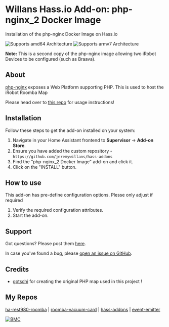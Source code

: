 # Willans Hass.io Add-on: php-nginx_2 Docker Image

Installation of the php-nginx Docker Image on Hass.io

![Supports amd64 Architecture][amd64-shield] ![Supports armv7 Architecture][armv7-shield]

**Note:** This is a second copy of the php-nginx image allowing two iRobot Devices to be configured (such as Braava).

## About

[php-nginx][php-nginx] exposes a Web Platform supporting PHP. This is used to host the iRobot Roomba Map

Please head over to [this repo](https://github.com/jeremywillans/ha-rest980-roomba) for usage instructions!

## Installation

Follow these steps to get the add-on installed on your system:

1. Navigate in your Home Assistant frontend to **Supervisor** -> **Add-on Store**.
2. Ensure you have added the custom repository - ```https://github.com/jeremywillans/hass-addons```
3. Find the "php-nginx_2 Docker Image" add-on and click it.
4. Click on the "INSTALL" button.

## How to use

This add-on has pre-define configuration options. Plesse only adjust if required

1. Verify the required configuration attributes.
2. Start the add-on.

## Support

Got questions? Please post them [here][forum].

In case you've found a bug, please [open an issue on GitHub][issue].

## Credits

- [gotschi](https://community.home-assistant.io/u/gotschi/summary) for creating the original PHP map used in this project !

## My Repos

[ha-rest980-roomba] | 
[roomba-vacuum-card] | 
[hass-addons] | 
[event-emitter]

[![BMC]](https://www.buymeacoffee.com/jeremywillans)

[amd64-shield]: https://img.shields.io/badge/amd64-yes-green.svg?style=for-the-badge
[armv7-shield]: https://img.shields.io/badge/armv7-yes-green.svg?style=for-the-badge
[forum]: https://community.home-assistant.io/t/irobot-roomba-i7-configuration-using-rest980/161175
[issue]: https://github.com/jeremywillans/hass-addons/issues
[php-nginx]: https://hub.docker.com/r/webhippie/php-nginx
[gotschi]: https://community.home-assistant.io/u/gotschi/summary

[ha-rest980-roomba]: https://github.com/jeremywillans/ha-rest980-roomba
[roomba-vacuum-card]: https://github.com/jeremywillans/lovelace-roomba-vacuum-card
[hass-addons]: https://github.com/jeremywillans/hass-addons
[event-emitter]: https://github.com/jeremywillans/event-emitter
[BMC]: https://www.buymeacoffee.com/assets/img/custom_images/white_img.png